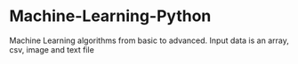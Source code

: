 # Machine-Learning-Python
Machine Learning algorithms from basic to advanced. Input data is an array, csv, image and text file
